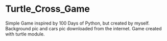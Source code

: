 # Turtle_Cross_Game
Simple Game inspired by 100 Days of Python, but created by myself. Background pic and cars pic downloaded from the internet. Game created with turtle module.
